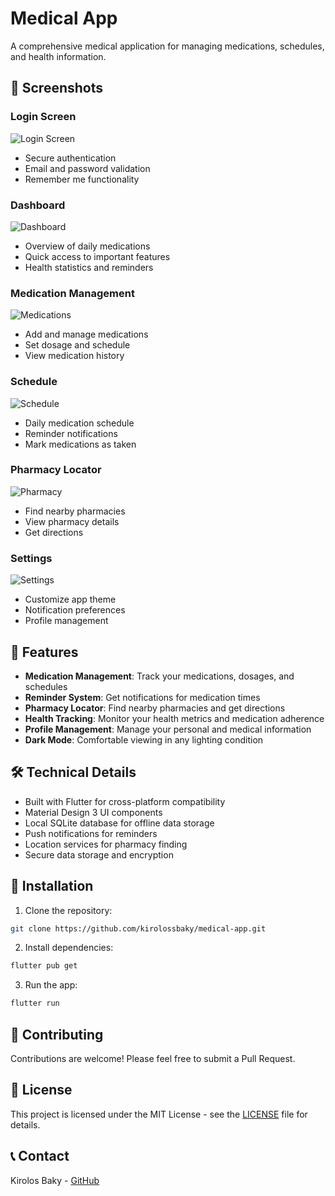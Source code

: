 # Medical App

A comprehensive medical application for managing medications, schedules, and health information.

## 📱 Screenshots

### Login Screen
![Login Screen](docs/screenshots/login.png)
- Secure authentication
- Email and password validation
- Remember me functionality

### Dashboard
![Dashboard](docs/screenshots/dashboard.png)
- Overview of daily medications
- Quick access to important features
- Health statistics and reminders

### Medication Management
![Medications](docs/screenshots/medications.png)
- Add and manage medications
- Set dosage and schedule
- View medication history

### Schedule
![Schedule](docs/screenshots/schedule.png)
- Daily medication schedule
- Reminder notifications
- Mark medications as taken

### Pharmacy Locator
![Pharmacy](docs/screenshots/pharmacy.png)
- Find nearby pharmacies
- View pharmacy details
- Get directions

### Settings
![Settings](docs/screenshots/settings.png)
- Customize app theme
- Notification preferences
- Profile management

## 🚀 Features

- **Medication Management**: Track your medications, dosages, and schedules
- **Reminder System**: Get notifications for medication times
- **Pharmacy Locator**: Find nearby pharmacies and get directions
- **Health Tracking**: Monitor your health metrics and medication adherence
- **Profile Management**: Manage your personal and medical information
- **Dark Mode**: Comfortable viewing in any lighting condition

## 🛠️ Technical Details

- Built with Flutter for cross-platform compatibility
- Material Design 3 UI components
- Local SQLite database for offline data storage
- Push notifications for reminders
- Location services for pharmacy finding
- Secure data storage and encryption

## 🔧 Installation

1. Clone the repository:
```bash
git clone https://github.com/kirolossbaky/medical-app.git
```

2. Install dependencies:
```bash
flutter pub get
```

3. Run the app:
```bash
flutter run
```

## 🤝 Contributing

Contributions are welcome! Please feel free to submit a Pull Request.

## 📄 License

This project is licensed under the MIT License - see the [LICENSE](LICENSE) file for details.

## 📞 Contact

Kirolos Baky - [GitHub](https://github.com/kirolossbaky)
